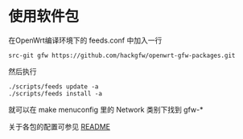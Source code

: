 # 使用软件包
在OpenWrt编译环境下的 feeds.conf 中加入一行

    src-git gfw https://github.com/hackgfw/openwrt-gfw-packages.git
    
然后执行

    ./scripts/feeds update -a
    ./scripts/feeds install -a
    
就可以在 make menuconfig 里的 Network 类别下找到 gfw-*

关于各包的配置可参见 [README](README.md)
